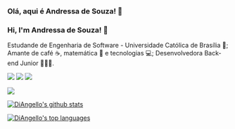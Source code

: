 ### Olá, aqui é Andressa de Souza! 🖖
### Hi, I'm Andressa de Souza! 🖖

Estudande de Engenharia de Software - Universidade Católica de Brasília 📖; Amante de café ☕, matemática 🧮 e tecnologias 💻; Desenvolvedora Back-end Junior 👩🏻‍💻.

[<img src="https://img.shields.io/badge/GitHub-100000?style=for-the-badge&logo=github&logoColor=white"/>](https://github.com/DiAngello)
[<img src="https://img.shields.io/badge/Instagram-E4405F?style=for-the-badge&logo=instagram&logoColor=white"/>](https://www.instagram.com/itsfd.a/)
[<img src="https://img.shields.io/badge/linkedin-%230077B5.svg?&style=for-the-badge&logo=linkedin&logoColor=white"/>](https://www.linkedin.com/in/andressa-gabrielly-88808721b/)

<img src="https://img.shields.io/badge/Gmail-andressa.gabrielly.ofc%40gmail.com-red"/>

[![DiAngello's github stats](https://github-readme-stats.vercel.app/api?username=DiAngello&theme=dracula)](https://github.com/DiAngello/github-readme-stats)

[![DiAngello's top languages](https://github-readme-stats.vercel.app/api/top-langs/?username=DiAngello&theme=dracula)](https://github.com/DiAngello/github-readme-stats)
